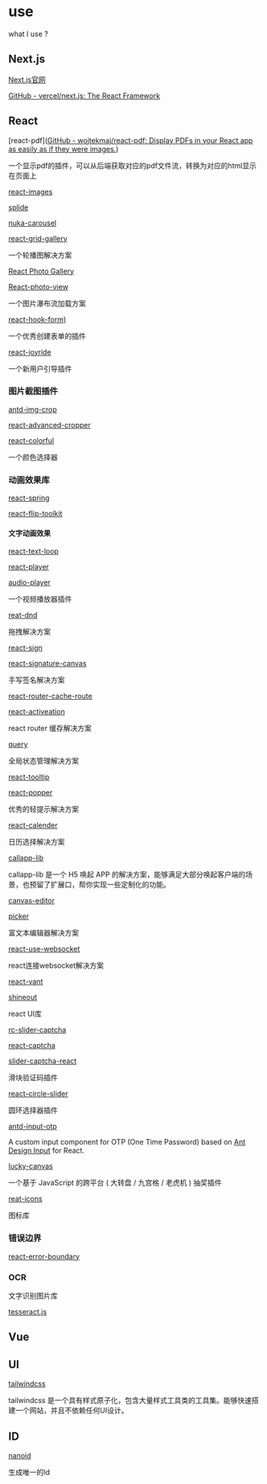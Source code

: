 # use

what I use ?

## Next.js

[Next.js官网](https://nextjs.org/)

[GitHub - vercel/next.js: The React Framework](https://github.com/vercel/next.js)

## React

[react-pdf]([GitHub - wojtekmaj/react-pdf: Display PDFs in your React app as easily as if they were images.](https://github.com/wojtekmaj/react-pdf))

一个显示pdf的插件，可以从后端获取对应的pdf文件流，转换为对应的html显示在页面上

[react-images](https://github.com/jossmac/react-images)

[splide](https://github.com/Splidejs/splide)

[nuka-carousel](https://github.com/FormidableLabs/nuka-carousel)

[react-grid-gallery](https://github.com/benhowell/react-grid-gallery)

一个轮播图解决方案

[React Photo Gallery](https://github.com/neptunian/react-photo-gallery)

[React-photo-view](https://github.com/MinJieLiu/react-photo-view)

一个图片瀑布流加载方案

[react-hook-form)](https://github.com/react-hook-form/react-hook-form)

一个优秀创建表单的插件

[react-joyride](https://github.com/gilbarbara/react-joyride) 

一个新用户引导插件

### 图片截图插件

[antd-img-crop](https://github.com/nanxiaobei/antd-img-crop)

[react-advanced-cropper](https://github.com/advanced-cropper/react-advanced-cropper)

[react-colorful](https://github.com/omgovich/react-colorful)

一个颜色选择器

### 动画效果库

[react-spring](https://github.com/pmndrs/react-spring)

[react-flip-toolkit](https://github.com/aholachek/react-flip-toolkit)

#### 文字动画效果

[react-text-loop](https://github.com/braposo/react-text-loop)

[react-player](https://github.com/cookpete/react-player)

[audio-player](https://github.com/madzadev/audio-player)

一个视频播放器插件

[reat-dnd](ttps://github.com/react-dnd/react-dnd)

拖拽解决方案

[react-sign](https://github.com/MrXujiang/react-sign)

[react-signature-canvas](https://github.com/react-dnd/react-dnd)

手写签名解决方案

[react-router-cache-route](https://github.com/CJY0208/react-router-cache-route)

[react-activeation](https://github.com/CJY0208/react-activation)

react router 缓存解决方案

[query](https://github.com/TanStack/query)

全局状态管理解决方案

[react-tooltip](https://github.com/ReactTooltip/react-tooltip)

[react-popper](https://github.com/floating-ui/react-popper)

优秀的轻提示解决方案

[react-calender](https://github.com/wojtekmaj/react-calendar)

日历选择解决方案

[callapp-lib](https://github.com/suanmei/callapp-lib)

callapp-lib 是一个 H5 唤起 APP 的解决方案，能够满足大部分唤起客户端的场景，也预留了扩展口，帮你实现一些定制化的功能。

[canvas-editor](https://github.com/Hufe921/canvas-editor)

[picker](https://github.com/react-component/picker)

富文本编辑器解决方案

[react-use-websocket](htps://github.com/robtaussig/react-use-websocket)

react连接websocket解决方案

[react-vant](https://github.com/3lang3/react-vant)

[shineout](https://github.com/sheinsight/shineout)

react UI库

[rc-slider-captcha](https://github.com/caijf/rc-slider-captcha)

[react-captcha](https://github.com/WebEngineerLi/react-captcha)

[slider-captcha-react](https://github.com/cheepion/slider-captcha-react)

滑块验证码插件

[react-circle-slider](https://github.com/dmitrymorozoff/react-circle-slider)

圆环选择器插件

[antd-input-otp](https://github.com/Ralfarios/antd-input-otp)

A custom input component for OTP (One Time Password) based on [Ant Design Input](https://ant.design/components/input) for React.

[lucky-canvas](https://github.com/buuing/lucky-canvas)

一个基于 JavaScript 的跨平台 ( 大转盘 / 九宫格 / 老虎机 ) 抽奖插件

[reat-icons](https://github.com/react-icons/react-icons)

图标库

### 错误边界

[react-error-boundary](https://github.com/bvaughn/react-error-boundary)

### OCR

文字识别图片库

[tesseract.js](https://github.com/naptha/tesseract.js)

## Vue

## UI

[tailwindcss](https://www.tailwindcss.cn/)

tailwindcss 是一个具有样式原子化，包含大量样式工具类的工具集。能够快速搭建一个网站，并且不依赖任何UI设计。

## ID

[nanoid](https://github.com/ai/nanoid)

生成唯一的Id
